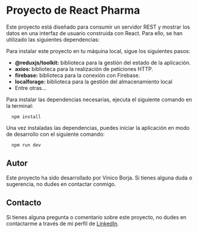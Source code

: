 # Proyecto de React Pharma

Este proyecto está diseñado para consumir un servidor REST y mostrar los datos en una interfaz de usuario construida con React. Para ello, se han utilizado las siguientes dependencias:

Para instalar este proyecto en tu máquina local, sigue los siguientes pasos:

<ul>
<li><b>@reduxjs/toolkit:</b> biblioteca para la gestión del estado de la aplicación.</li>
<li><b>axios: </b> biblioteca para la realización de peticiones HTTP.</li>
<li><b>firebase:</b> biblioteca para la conexión con Firebase.</li>
<li><b>localforage: </b> biblioteca para la gestión del almacenamiento local </li>
<li>Entre otras...</li>
</ul>

Para instalar las dependencias necesarias, ejecuta el siguiente comando en la terminal:

```
  npm install
```

Una vez instaladas las dependencias, puedes iniciar la aplicación en modo de desarrollo con el siguiente comando:

```
  npm run dev
```

## Autor
Este proyecto ha sido desarrollado por Vinico Borja. Si tienes alguna duda o sugerencia, no dudes en contactar conmigo.

## Contacto

Si tienes alguna pregunta o comentario sobre este proyecto, no dudes en contactarme a través de mi perfil de [LinkedIn](https://www.linkedin.com/in/vinicio-borja/).
